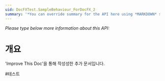 ```yaml
---
uid: DocFXTest.SampleBehaviour_ForDocFX_2
summary: '*You can override summary for the API here using *MARKDOWN* syntax'
---
```


*Please type below more information about this API:*


# 개요
'Improve This Doc'을 통해 작성성한 추가 문서입니다.

#테스트
